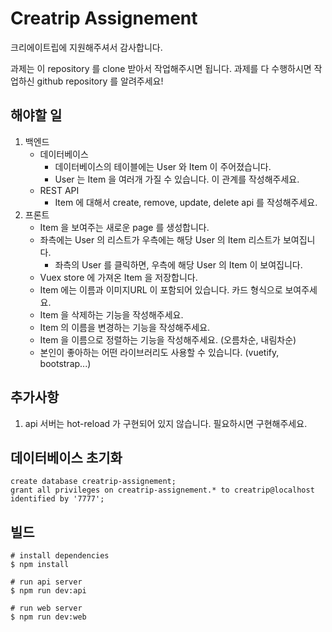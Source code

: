 # Creatrip Assignement

크리에이트립에 지원해주셔서 감사합니다.

과제는 이 repository 를 clone 받아서 작업해주시면 됩니다.
과제를 다 수행하시면 작업하신 github repository 를 알려주세요!

## 해야할 일
1. 백엔드
    * 데이터베이스
        * 데이터베이스의 테이블에는 User 와 Item 이 주어졌습니다.
        * User 는 Item 을 여러개 가질 수 있습니다. 이 관계를 작성해주세요.
    * REST API
        * Item 에 대해서 create, remove, update, delete api 를 작성해주세요.
2. 프론트
    * Item 을 보여주는 새로운 page 를 생성합니다.
    * 좌측에는 User 의 리스트가 우측에는 해당 User 의 Item 리스트가 보여집니다.
        * 좌측의 User 를 클릭하면, 우측에 해당 User 의 Item 이 보여집니다.
    * Vuex store 에 가져온 Item 을 저장합니다.
    * Item 에는 이름과 이미지URL 이 포함되어 있습니다. 카드 형식으로 보여주세요.
    * Item 을 삭제하는 기능을 작성해주세요.
    * Item 의 이름을 변경하는 기능을 작성해주세요.
    * Item 을 이름으로 정렬하는 기능을 작성해주세요. (오름차순, 내림차순)
    * 본인이 좋아하는 어떤 라이브러리도 사용할 수 있습니다. (vuetify, bootstrap...)

## 추가사항
1. api 서버는 hot-reload 가 구현되어 있지 않습니다. 필요하시면 구현해주세요. 
    
   
## 데이터베이스 초기화
    create database creatrip-assignement;
    grant all privileges on creatrip-assignement.* to creatrip@localhost identified by '7777';

## 빌드
    # install dependencies
    $ npm install
    
    # run api server
    $ npm run dev:api
    
    # run web server
    $ npm run dev:web
